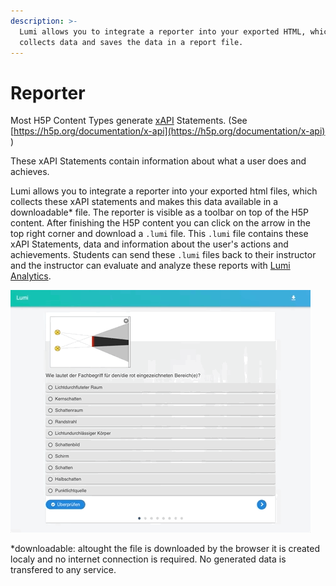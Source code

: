 ```yaml
---
description: >-
  Lumi allows you to integrate a reporter into your exported HTML, which
  collects data and saves the data in a report file.
---
```


# Reporter

Most H5P Content Types generate [xAPI](https://xapi.com) Statements. \(See [https://h5p.org/documentation/x-api](https://h5p.org/documentation/x-api) \)

These xAPI Statements contain information about what a user does and achieves. 

Lumi allows you to integrate a reporter into your exported html files, which collects these xAPI statements and makes this data available in a downloadable\* file. The reporter is visible as a toolbar on top of the H5P content. After finishing the H5P content you can click on the arrow in the top right corner and download a `.lumi` file. This `.lumi` file contains these xAPI Statements, data and information about the user's actions and achievements. Students can send these `.lumi` files back to their instructor and the instructor can evaluate and analyze these reports with [Lumi Analytics](what-is-lumi-analytics.md).

![](../.gitbook/assets/lumi_xapi_export%20%281%29.gif)

\*downloadable: altought the file is downloaded by the browser it is created localy and no internet connection is required. No generated data is transfered to any service.

